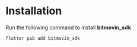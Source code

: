 # Installation

Run the following command to install **bitmovin_sdk**

```console
flutter pub add bitmovin_sdk
```
